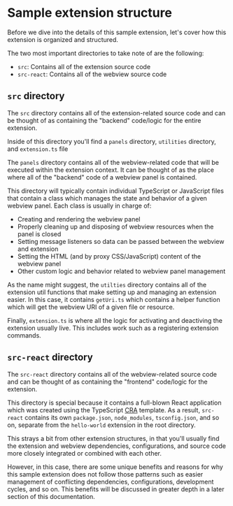 # Sample extension structure

Before we dive into the details of this sample extension, let's cover how this extension is organized and structured.

The two most important directories to take note of are the following:

- `src`: Contains all of the extension source code
- `src-react`: Contains all of the webview source code

## `src` directory

The `src` directory contains all of the extension-related source code and can be thought of as containing the "backend" code/logic for the entire extension.

Inside of this directory you'll find a `panels` directory, `utilities` directory, and `extension.ts` file

The `panels` directory contains all of the webview-related code that will be executed within the extension context. It can be thought of as the place where all of the "backend" code of a webview panel is contained.

This directory will typically contain individual TypeScript or JavaScript files that contain a class which manages the state and behavior of a given webview panel. Each class is usually in charge of:

- Creating and rendering the webview panel
- Properly cleaning up and disposing of webview resources when the panel is closed
- Setting message listeners so data can be passed between the webview and extension
- Setting the HTML (and by proxy CSS/JavaScript) content of the webview panel
- Other custom logic and behavior related to webview panel management

As the name might suggest, the `utilties` directory contains all of the extension util functions that make setting up and managing an extension easier. In this case, it contains `getUri.ts` which contains a helper function which will get the webview URI of a given file or resource.

Finally, `extension.ts` is where all the logic for activating and deactiving the extension usually live. This includes work such as a registering extension commands.

## `src-react` directory

The `src-react` directory contains all of the webview-related source code and can be thought of as containing the "frontend" code/logic for the extension.

This directory is special because it contains a full-blown React application which was created using the TypeScript [CRA](https://create-react-app.dev/) template. As a result, `src-react` contains its own `package.json`, `node_modules`, `tsconfig.json`, and so on, separate from the `hello-world` extension in the root directory.

This strays a bit from other extension structures, in that you'll usually find the extension and webview dependencies, configurations, and source code more closely integrated or combined with each other.

However, in this case, there are some unique benefits and reasons for why this sample extension does not follow those patterns such as easier management of conflicting dependencies, configurations, development cycles, and so on. This benefits will be discussed in greater depth in a later section of this documentation.
